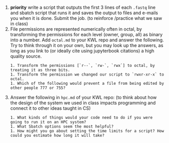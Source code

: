 1. **priority** write a script that outputs the first 3 lines of each `.fastq` line and sbatch script that runs it and saves the output to files and e-mails you when it is done. Submit the job. (to reinforce /practice what we saw in class)
1. File permissions are represented numerically often in octal, by transforming the permissions for each level (owner, group, all) as binary into a number. Add `octal.md` to your KWL repo and answer the following. Try to think through it on your own, but you may look up the answers, as long as you link to (or ideally cite using jupyterbook citations) a high quality source.
    ```
    1. Transform the permissions [`r--`, `rw-`, `rwx`] to octal, by treating it as three bits.
    1. Transform the permission we changed our script to `rwxr-xr-x` to octal.
    1. Which of the following would prevent a file from being edited by other people 777 or 755?
    ```
1. Answer the following in `hpc.md` of your KWL repo:  (to think about how the design of the system we used in class impacts programming and connect it to other ideas taught in CS)
    ```
    1. What kinds of things would your code need to do if you were going to run it on an HPC system?
    1. What Sbatch options seem the most helpful?
    1. How might you go about setting the time limits for a script? How could you estimate how long it will take?
    ```
